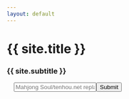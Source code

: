 ```yaml
---
layout: default
---
```


# {{ site.title }}

### {{ site.subtitle }}

<form method="POST" action="/.netlify/functions/redirect" name="main-form" style="flex: 1; display: flex; flex-direction: column">
  <span class="input-popout"></span>
  <div style="flex: 1; display: flex; flex-direction: row; padding: 0 1rem;">
    <input placeholder="Mahjong Soul/tenhou.net replay URL, or Riichi City replay ID" name="url" class="main-input" id="main-input" value=""/>
    <button type="submit" id="main-button">Submit</button>
  </div>
  <!--
  <span class="input-popout">
    <input name="username" class="second-input"/>
  </span>
  -->
</form>

<div class="result"></div>


<script type="text/javascript">
const majsoul_regex = /([a-z0-9]{6}-[a-z0-9]{8}-[a-z0-9]{4}-[a-z0-9]{4}-[a-z0-9]{4}-[a-z0-9]{12})(_a\d+)?(_[0-3)?/;
const tenhou_regex = /(\d{10}gm-\d{4}-\d{4}-[0-9a-f]{8})(&tw=\d+)?/;
const riichicity_regex = /([a-z0-9]{20})(@.*)?/;

function toggle_popouts() {
  const popouts = [...document.querySelectorAll(".input-popout")];
  if (main_input.value.match(majsoul_regex)) {
    popouts.forEach(elem => elem.classList.add("majsoul"));
    popouts.forEach(elem => elem.classList.remove("tenhou"));
    popouts.forEach(elem => elem.classList.remove("riichicity"));
  } else if (main_input.value.match(tenhou_regex)) {
    popouts.forEach(elem => elem.classList.remove("majsoul"));
    popouts.forEach(elem => elem.classList.add("tenhou"));
    popouts.forEach(elem => elem.classList.remove("riichicity"));
  } else if (main_input.value.match(riichicity_regex)) {
    popouts.forEach(elem => elem.classList.remove("majsoul"));
    popouts.forEach(elem => elem.classList.remove("tenhou"));
    popouts.forEach(elem => elem.classList.add("riichicity"));
  } else {
    popouts.forEach(elem => elem.classList.remove("majsoul"));
    popouts.forEach(elem => elem.classList.remove("tenhou"));
    popouts.forEach(elem => elem.classList.remove("riichicity"));
  }
}

main_input = document.getElementById("main-input");
main_input.addEventListener("keyup", toggle_popouts);
toggle_popouts();

main_button = document.getElementById("main-button");
main_button.addEventListener("click", e => {main_button.innerText = "Loading...";});
</script>
